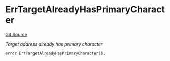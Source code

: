 # ErrTargetAlreadyHasPrimaryCharacter
[Git Source](https://github.com/Crossbell-Box/Crossbell-Contracts/blob/7dd103c70343d6410d08f7bb25b0b513c4d92016/contracts/libraries/Error.sol)

*Target address already has primary character*


```solidity
error ErrTargetAlreadyHasPrimaryCharacter();
```

